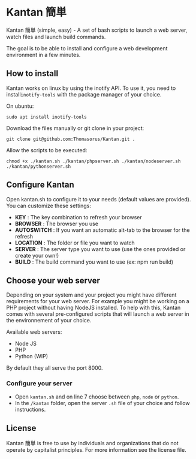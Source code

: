 # Kantan 簡単

Kantan 簡単 (simple, easy) - A set of bash scripts to launch a web server, watch files and launch build commands.

The goal is to be able to install and configure a web development environment in a few minutes.

## How to install

Kantan works on linux by using the inotify API. To use it, you need to install`inotify-tools` with the package manager of your choice.

On ubuntu:

```
sudo apt install inotify-tools
```

Download the files manually or git clone in your project:

```
git clone git@github.com:Thomasorus/Kantan.git .
```

Allow the scripts to be executed:
```
chmod +x ./kantan.sh ./kantan/phpserver.sh ./kantan/nodeserver.sh ./kantan/pythonserver.sh
```

## Configure Kantan

Open kantan.sh to configure it to your needs (default values are provided). You can customize these settings:

- **KEY** : The key combination to refresh your browser
- **BROWSER** : The browser you use
- **AUTOSWITCH** : If you want an automatic alt-tab to the browser for the refresh
- **LOCATION** : The folder or file you want to watch
- **SERVER** : The server type you want to use (use the ones provided or create your own!)
- **BUILD** : The build command you want to use (ex: npm run build)

## Choose your web server

Depending on your system and your project you might have different requirements for your web server. For example you might be working on a PHP project without having NodeJS installed. To help with this, Kantan comes with several pre-configured scripts that will launch a web server in the environnement of your choice.

Available web servers:

- Node JS
- PHP
- Python (WIP)

By default they all serve the port 8000.

### Configure your server

- Open `kantan.sh` and on line 7 choose between `php`, `node` or `python`.
- In the `/kantan` folder, open the server `.sh` file of your choice and  follow instructions.

## License

Kantan 簡単 is free to use by individuals and organizations that do not operate by capitalist principles. For more information see the license file.